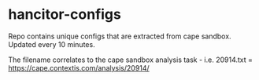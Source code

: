 # hancitor-configs
Repo contains unique configs that are extracted from cape sandbox. Updated every 10 minutes.

The filename correlates to the cape sandbox analysis task - i.e. 20914.txt = https://cape.contextis.com/analysis/20914/

